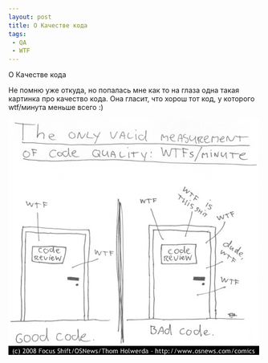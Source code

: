 ```yaml
---
layout: post
title: О Качестве кода
tags:
 - QA
 - WTF
---
```


О Качестве кода

Не помню уже откуда, но попалась мне как то на глаза одна такая картинка про качество кода. Она гласит, что хорош тот код, у которого wtf/минута меньше всего :)

![wtf per minute](/media/images/wtfperminute.jpg)

